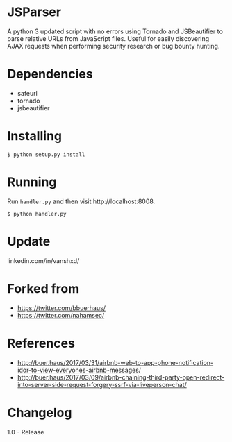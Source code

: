 # JSParser

A python 3 updated script with no errors using Tornado and JSBeautifier to parse relative URLs from JavaScript files. Useful for easily discovering AJAX requests when performing security research or bug bounty hunting.

# Dependencies

- safeurl
- tornado
- jsbeautifier

# Installing

```
$ python setup.py install
```

# Running

Run `handler.py` and then visit http://localhost:8008.

```
$ python handler.py
```

# Update
linkedin.com/in/vanshxd/

# Forked from

- https://twitter.com/bbuerhaus/
- https://twitter.com/nahamsec/

# References

 - http://buer.haus/2017/03/31/airbnb-web-to-app-phone-notification-idor-to-view-everyones-airbnb-messages/
 - http://buer.haus/2017/03/09/airbnb-chaining-third-party-open-redirect-into-server-side-request-forgery-ssrf-via-liveperson-chat/

# Changelog

1.0 - Release

